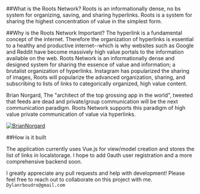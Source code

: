 ##What is the Roots Network?
Roots is an informationally dense, no bs system for organizing, saving, and sharing hyperlinks. Roots is a system for sharing the highest concentration of value in the simplest form.


##Why is the Roots Network Important?
The hyperlink is a fundamental concept of the internet.  Therefore the organization of hyperlinks is essential to a healthy and productive internet--which is why websites such as Google and Reddit have become massively high value portals to the information available on the web. Roots Network is an informationally dense and designed system for sharing the essence of value and information; a brutalist organization of hyperlinks.  Instagram has popularized the sharing of images, Roots will popularize the advanced organization, sharing, and subscribing to lists of links to categorically organized, high value content.

Brian Norgard, The "architect of the top grossing app in the world", tweeted that feeds are dead and private/group communication will be the next communication paradigm.  Roots Network supports this paradigm of high value private communication of value via hyperlinks.  




[![BrianNorgard](https://imgur.com/dPpXZFU)](https://twitter.com/BrianNorgard/status/1112760508510199808)




##How is it built

The application currently uses Vue.js for view/model creation and stores the list of links in localstorage.  I hope to add 0auth user registration and a more comprehensive backend soon.

I greatly appreciate any pull requests and help with development! Please feel free to reach out to collaborate on this project with me. `Dylanrboudro@gmail.com`
